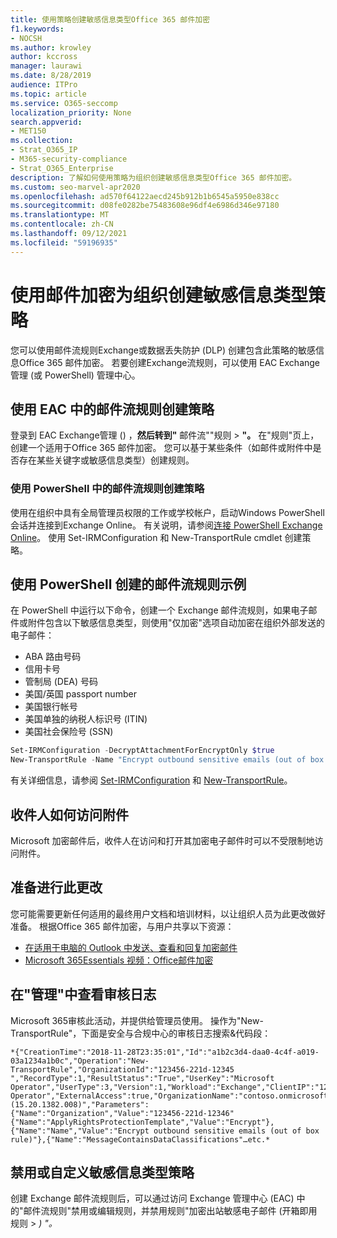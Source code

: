 ```yaml
---
title: 使用策略创建敏感信息类型Office 365 邮件加密
f1.keywords:
- NOCSH
ms.author: krowley
author: kccross
manager: laurawi
ms.date: 8/28/2019
audience: ITPro
ms.topic: article
ms.service: O365-seccomp
localization_priority: None
search.appverid:
- MET150
ms.collection:
- Strat_O365_IP
- M365-security-compliance
- Strat_O365_Enterprise
description: 了解如何使用策略为组织创建敏感信息类型Office 365 邮件加密。
ms.custom: seo-marvel-apr2020
ms.openlocfilehash: ad570f64122aecd245b912b1b6545a5950e838cc
ms.sourcegitcommit: d08fe0282be75483608e96df4e6986d346e97180
ms.translationtype: MT
ms.contentlocale: zh-CN
ms.lasthandoff: 09/12/2021
ms.locfileid: "59196935"
---
```

# <a name="create-a-sensitive-information-type-policy-for-your-organization-using-message-encryption"></a>使用邮件加密为组织创建敏感信息类型策略

您可以使用邮件流规则Exchange或数据丢失防护 (DLP) 创建包含此策略的敏感信息Office 365 邮件加密。 若要创建Exchange流规则，可以使用 EAC Exchange管理 (或 PowerShell) 管理中心。

## <a name="to-create-the-policy-by-using-mail-flow-rules-in-the-eac"></a>使用 EAC 中的邮件流规则创建策略

登录到 EAC Exchange管理 () ，**然后转到"** 邮件流""规则  >  **"。** 在"规则"页上，创建一个适用于Office 365 邮件加密。 您可以基于某些条件（如邮件或附件中是否存在某些关键字或敏感信息类型）创建规则。

### <a name="to-create-the-policy-by-using-mail-flow-rules-in-powershell"></a>使用 PowerShell 中的邮件流规则创建策略

使用在组织中具有全局管理员权限的工作或学校帐户，启动Windows PowerShell会话并连接到Exchange Online。 有关说明，请参阅[连接 PowerShell Exchange Online](/powershell/exchange/connect-to-exchange-online-powershell)。 使用 Set-IRMConfiguration 和 New-TransportRule cmdlet 创建策略。

## <a name="example-mail-flow-rule-created-with-powershell"></a>使用 PowerShell 创建的邮件流规则示例

在 PowerShell 中运行以下命令，创建一个 Exchange 邮件流规则，如果电子邮件或附件包含以下敏感信息类型，则使用"仅加密"选项自动加密在组织外部发送的电子邮件：

- ABA 路由号码
- 信用卡号
- 管制局 (DEA) 号码
- 美国/英国 passport number
- 美国银行帐号
- 美国单独的纳税人标识号 (ITIN)
- 美国社会保险号 (SSN)

```powershell
Set-IRMConfiguration -DecryptAttachmentForEncryptOnly $true
New-TransportRule -Name "Encrypt outbound sensitive emails (out of box rule)" -SentToScope  NotInOrganization  -ApplyRightsProtectionTemplate "Encrypt" -MessageContainsDataClassifications @(@{Name="ABA Routing Number"; minCount="1"},@{Name="Credit Card Number"; minCount="1"},@{Name="Drug Enforcement Agency (DEA) Number"; minCount="1"},@{Name="U.S. / U.K. Passport Number"; minCount="1"},@{Name="U.S. Bank Account Number"; minCount="1"},@{Name="U.S. Individual Taxpayer Identification Number (ITIN)"; minCount="1"},@{Name="U.S. Social Security Number (SSN)"; minCount="1"}) -SenderNotificationType "NotifyOnly"
```

有关详细信息，请参阅 [Set-IRMConfiguration](/powershell/module/exchange/set-irmconfiguration) 和 [New-TransportRule](/powershell/module/exchange/new-transportrule)。

## <a name="how-recipients-access-attachments"></a>收件人如何访问附件

Microsoft 加密邮件后，收件人在访问和打开其加密电子邮件时可以不受限制地访问附件。

## <a name="to-prepare-for-this-change"></a>准备进行此更改

您可能需要更新任何适用的最终用户文档和培训材料，以让组织人员为此更改做好准备。 根据Office 365 邮件加密，与用户共享以下资源：

- [在适用于电脑的 Outlook 中发送、查看和回复加密邮件](https://support.microsoft.com/en-us/office/send-view-and-reply-to-encrypted-messages-in-outlook-for-pc-eaa43495-9bbb-4fca-922a-df90dee51980)
- [Microsoft 365Essentials 视频：Office邮件加密](https://youtu.be/CQR0cG_iEUc)

## <a name="view-these-changes-in-the-audit-log"></a>在"管理"中查看审核日志

Microsoft 365审核此活动，并提供给管理员使用。 操作为"New-TransportRule"，下面是安全与合规中心的审核日志搜索&代码段：

```text
*{"CreationTime":"2018-11-28T23:35:01","Id":"a1b2c3d4-daa0-4c4f-a019-03a1234a1b0c","Operation":"New-TransportRule","OrganizationId":"123456-221d-12345 ","RecordType":1,"ResultStatus":"True","UserKey":"Microsoft Operator","UserType":3,"Version":1,"Workload":"Exchange","ClientIP":"123.456.147.68:17584","ObjectId":"","UserId":"Microsoft Operator","ExternalAccess":true,"OrganizationName":"contoso.onmicrosoft.com","OriginatingServer":"CY4PR13MBXXXX (15.20.1382.008)","Parameters": {"Name":"Organization","Value":"123456-221d-12346"{"Name":"ApplyRightsProtectionTemplate","Value":"Encrypt"},{"Name":"Name","Value":"Encrypt outbound sensitive emails (out of box rule)"},{"Name":"MessageContainsDataClassifications"…etc.*
```

## <a name="to-disable-or-customize-the-sensitive-information-types-policy"></a>禁用或自定义敏感信息类型策略

创建 Exchange 邮件流规则后，可以通过访问 Exchange 管理中心 [](/exchange/security-and-compliance/mail-flow-rules/manage-mail-flow-rules#enable-or-disable-a-mail-flow-rule) (EAC) 中的"邮件流规则"禁用或编辑规则，并禁用规则"加密出站敏感电子邮件 (开箱即用规则  >  *) "。*